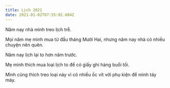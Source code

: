 ```yaml
---
title: Lịch 2021
date: 2021-01-02T07:55:02.684Z
---
```


Năm nay nhà mình treo lịch trễ.

Mọi năm mẹ mình mua từ đầu tháng Mười Hai, nhưng năm nay nhà có nhiều chuyện nên quên.

Năm nay lịch lại to hơn năm trước.

Mẹ mình thích mua loại lịch to để có giấy ghi hàng buổi tối.

Mình cũng thích treo loại này vì có nhiều ốc vít với phụ kiện để mình táy máy.
